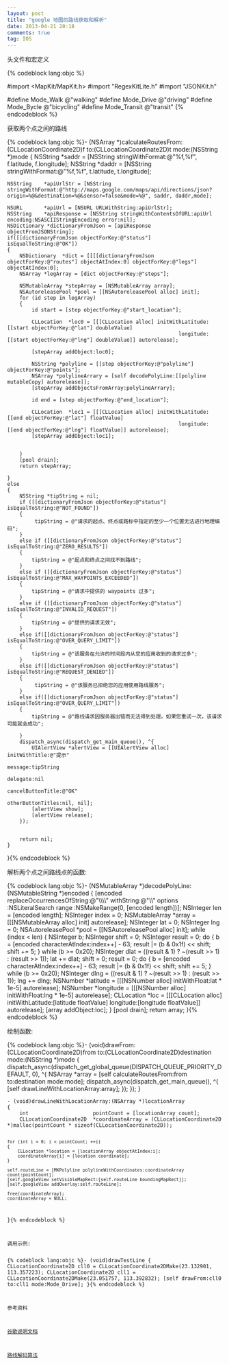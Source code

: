 ```yaml
---
layout: post
title: "google 地图的路线获取和解析"
date: 2013-04-21 20:18
comments: true
tag: IOS
---
```



<p>头文件和宏定义</p>
{% codeblock lang:objc %}

#import <MapKit/MapKit.h>
#import "RegexKitLite.h"
#import "JSONKit.h"

#define Mode_Walk    @"walking"
#define Mode_Drive   @"driving"
#define Mode_Bycle   @"bicycling"
#define Mode_Transit @"transit"
{% endcodeblock %}
<p>获取两个点之间的路线</p>
{% codeblock lang:objc %}- (NSArray *)calculateRoutesFrom:(CLLocationCoordinate2D)f to:(CLLocationCoordinate2D)t mode:(NSString *)mode
{
    NSString    *saddr = [NSString stringWithFormat:@"%f,%f", f.latitude, f.longitude];
    NSString    *daddr = [NSString stringWithFormat:@"%f,%f", t.latitude, t.longitude];

    NSString    *apiUrlStr = [NSString stringWithFormat:@"http://maps.google.com/maps/api/directions/json?origin=%@&destination=%@&sensor=false&mode=%@", saddr, daddr,mode];
   
    NSURL       *apiUrl = [NSURL URLWithString:apiUrlStr];
    NSString    *apiResponse = [NSString stringWithContentsOfURL:apiUrl encoding:NSASCIIStringEncoding error:nil];
    NSDictionary *dictionaryFromJson = [apiResponse  objectFromJSONString];
    if([[dictionaryFromJson objectForKey:@"status"] isEqualToString:@"OK"])
    {
        NSDictionary  *dict = [[[[dictionaryFromJson objectForKey:@"routes"] objectAtIndex:0] objectForKey:@"legs"] objectAtIndex:0];
        NSArray *legArray = [dict objectForKey:@"steps"];
        
        NSMutableArray *stepArray = [NSMutableArray array];
        NSAutoreleasePool *pool = [[NSAutoreleasePool alloc] init];
        for (id step in legArray)
        {
            id start = [step objectForKey:@"start_location"];
            
            CLLocation  *loc0 = [[[CLLocation alloc] initWithLatitude:[[start objectForKey:@"lat"] doubleValue]
                                                            longitude:[[start objectForKey:@"lng"] doubleValue]] autorelease];
            
            [stepArray addObject:loc0];
            
            NSString *polyline = [[step objectForKey:@"polyline"] objectForKey:@"points"];
            NSArray *polylineArrary = [self decodePolyLine:[[polyline mutableCopy] autorelease]];
            [stepArray addObjectsFromArray:polylineArrary];
            
            id end = [step objectForKey:@"end_location"];
            
            CLLocation  *loc1 = [[[CLLocation alloc] initWithLatitude:[[end objectForKey:@"lat"] floatValue]
                                                            longitude:[[end objectForKey:@"lng"] floatValue]] autorelease];
            [stepArray addObject:loc1];
            
            
        }
        [pool drain];
        return stepArray;
  
    }
    else
    {
        NSString *tipString = nil;
        if ([[dictionaryFromJson objectForKey:@"status"] isEqualToString:@"NOT_FOUND"])
        {
             tipString = @"请求的起点、终点或路标中指定的至少一个位置无法进行地理编码";
        }
        else if ([[dictionaryFromJson objectForKey:@"status"] isEqualToString:@"ZERO_RESULTS"])
        {
            tipString = @"起点和终点之间找不到路线";
        }
        else if ([[dictionaryFromJson objectForKey:@"status"] isEqualToString:@"MAX_WAYPOINTS_EXCEEDED"])
        {
            tipString = @"请求中提供的 waypoints 过多";
        }
        else if ([[dictionaryFromJson objectForKey:@"status"] isEqualToString:@"INVALID_REQUEST"])
        {
            tipString = @"提供的请求无效";
        }
        else if([[dictionaryFromJson objectForKey:@"status"] isEqualToString:@"OVER_QUERY_LIMIT"])
        {
            tipString = @"该服务在允许的时间段内从您的应用收到的请求过多";
        }
        else if([[dictionaryFromJson objectForKey:@"status"] isEqualToString:@"REQUEST_DENIED"])
        {
             tipString = @"该服务已拒绝您的应用使用路线服务";
        }
        else if([[dictionaryFromJson objectForKey:@"status"] isEqualToString:@"OVER_QUERY_LIMIT"])
        {
            tipString = @"路线请求因服务器出错而无法得到处理。如果您重试一次，该请求可能就会成功";
            
        }
        dispatch_async(dispatch_get_main_queue(), ^{
            UIAlertView *alertView = [[UIAlertView alloc] initWithTitle:@"提示"
                                                                message:tipString
                                                               delegate:nil
                                                      cancelButtonTitle:@"OK"
                                                      otherButtonTitles:nil, nil];
            [alertView show];
            [alertView release];
        });
       
        
        return nil;
    }

}{% endcodeblock %}
<!--more-->
<p>解析两个点之间路线点的函数:</p>
{% codeblock lang:objc %}- (NSMutableArray *)decodePolyLine:(NSMutableString *)encoded
{
    [encoded replaceOccurrencesOfString:@"\\\\" withString:@"\\"
    options :NSLiteralSearch
    range   :NSMakeRange(0, [encoded length])];
    NSInteger       len = [encoded length];
    NSInteger       index = 0;
    NSMutableArray  *array = [[[NSMutableArray alloc] init] autorelease];
    NSInteger       lat = 0;
    NSInteger       lng = 0;
    NSAutoreleasePool *pool = [[NSAutoreleasePool alloc] init];
    while (index < len)
    {
        NSInteger   b;
        NSInteger   shift = 0;
        NSInteger   result = 0;
        do
        {
            b = [encoded characterAtIndex:index++] - 63;
            result |= (b & 0x1f) << shift;
            shift += 5;
        }
        while (b >= 0x20);
        NSInteger dlat = ((result & 1) ? ~(result >> 1) : (result >> 1));
        lat += dlat;
        shift = 0;
        result = 0;
        do
        {
            b = [encoded characterAtIndex:index++] - 63;
            result |= (b & 0x1f) << shift;
            shift += 5;
        }
        while (b >= 0x20);
        NSInteger dlng = ((result & 1) ? ~(result >> 1) : (result >> 1));
        lng += dlng;
        NSNumber    *latitude = [[[NSNumber alloc] initWithFloat:lat * 1e-5] autorelease];
        NSNumber    *longitude = [[[NSNumber alloc] initWithFloat:lng * 1e-5] autorelease];
        CLLocation  *loc = [[[CLLocation alloc] initWithLatitude:[latitude floatValue] longitude:[longitude floatValue]] autorelease];
        [array addObject:loc];
    }
    [pool drain];
    return array;
}{% endcodeblock %}

<p>绘制函数:</p>
{% codeblock lang:objc %}- (void)drawFrom:(CLLocationCoordinate2D)from to:(CLLocationCoordinate2D)destination mode:(NSString *)mode
{
    dispatch_async(dispatch_get_global_queue(DISPATCH_QUEUE_PRIORITY_DEFAULT, 0), ^{
        NSArray *array =  [self calculateRoutesFrom:from to:destination mode:mode];
        dispatch_async(dispatch_get_main_queue(), ^{
            [self drawLineWithLocationArray:array];
        });
    });
}
</code></pre></p>

<p><pre><code>- (void)drawLineWithLocationArray:(NSArray *)locationArray
{
    int                     pointCount = [locationArray count];
    CLLocationCoordinate2D  *coordinateArray = (CLLocationCoordinate2D *)malloc(pointCount * sizeof(CLLocationCoordinate2D));

    for (int i = 0; i < pointCount; ++i)
    {
        CLLocation *location = [locationArray objectAtIndex:i];
        coordinateArray[i] = [location coordinate];
    }

    self.routeLine = [MKPolyline polylineWithCoordinates:coordinateArray count:pointCount];
    [self.googleView setVisibleMapRect:[self.routeLine boundingMapRect]];
    [self.googleView addOverlay:self.routeLine];

    free(coordinateArray);
    coordinateArray = NULL;
}{% endcodeblock %}

<p>调用示例:

{% codeblock lang:objc %}- (void)drawTestLine
{
    CLLocationCoordinate2D  cll0 = CLLocationCoordinate2DMake(23.132901, 113.357223);
    CLLocationCoordinate2D  cll1 = CLLocationCoordinate2DMake(23.051757, 113.392832);
    [self drawFrom:cll0 to:cll1 mode:Mode_Drive];
}{% endcodeblock %}
<p>参考资料</p>
<p><a href="https://developers.google.com/maps/documentation/directions/?hl=zh-CN#Limits">谷歌说明文档</a></p>
<p><a href="https://developers.google.com/maps/documentation/utilities/polylinealgorithm?hl=zh-CN">路线解码算法</a></p>
